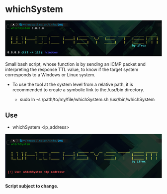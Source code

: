 # **whichSystem**


![whichSystem](./img/wsystem2.png)

Small bash script, whose function is by sending an ICMP packet and interpreting the response TTL value, to know if the target system corresponds to a Windows or Linux system.

* To use the tool at the system level from a relative path, it is recommended to create a symbolic link to the /usr/bin directory.

    + sudo ln -s /path/to/my/file/whichSystem.sh /usr/bin/whichSystem


## Use

- whichSystem <ip_address>

![whichSystem used error](./img/wsystem1.png)


**Script subject to change.**
